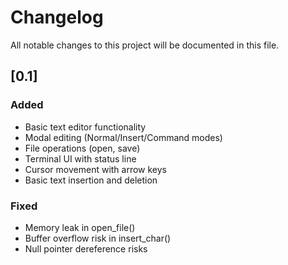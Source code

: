 # Changelog
All notable changes to this project will be documented in this file.

## [0.1] 
### Added
- Basic text editor functionality
- Modal editing (Normal/Insert/Command modes)
- File operations (open, save)
- Terminal UI with status line
- Cursor movement with arrow keys
- Basic text insertion and deletion

### Fixed
- Memory leak in open_file()
- Buffer overflow risk in insert_char()
- Null pointer dereference risks
